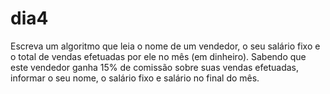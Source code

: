 # dia4
Escreva um algoritmo que leia o nome de um vendedor, o seu salário fixo e o total de vendas efetuadas  por ele no mês (em dinheiro). Sabendo que este vendedor ganha 15% de comissão sobre suas vendas  efetuadas, informar o seu nome, o salário fixo e salário no final do mês.
